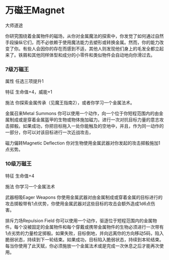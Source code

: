 # 万磁王Magnet

大师道途

你研究围绕着金属物件的磁场，从你对金属魔法的探索中，你发觉了如何通过自然手段操纵它们，而不必依赖于使用魔法能力去塑形或转换金属。然而，你的能力改变了你。有些人会因你的存在而感到不适，其他人则发现他们身上的毛发全都立起来了。铁屑和其他同样体型和成分的小零件和类似物件会自动地向你滑过去。

### 7级万磁王

属性 任选三项提升1

特征 生命值+4，威能+1

施法 你探索金属传承（见魔王指南2），或者你学习一个金属法术。

金属召来Metal Summons
你可以使用一个动作，向一个位于你短程范围内的由金属制成或是穿着金属盔甲的生物或物体施加磁力。进行一次对抗目标力量的意志攻击掷骰。如果成功，你把目标拖入一处你能触及的空地中，并且，作为同一动作的一部分，你可以对该目标进行一次近战攻击，

磁力偏转Magnetic Deflection
你对生物使用金属武器对你发起的攻击掷骰施加1点劣势。

### 10级万磁王

特征 生命值+4

施法 你学习一个金属法术

武器相吸Eager Weapons
你使用金属武器对由金属制成或穿着金属的目标进行的攻击掷骰带有1点优势，你使用金属武器对这些目标的攻击会额外造成1d6点伤害。

排斥力场Repulsion Field
你可以使用一个动作，驱逐位于短程范围内的金属物件。每个没被固定的金属物件和每个穿戴或携带金属物件的生物必须进行一次带有1点劣势的力量检定掷骰。如果失败，目标倒地，并向远离你的方向移动5码，陷入脆弱状态，持续到下一轮结束。如果成功，目标陷入脆弱状态，持续到本轮结束。每当你使用了此天赋，你必须施放一个金属法术或是完成一次休息之后才能再次使用。
